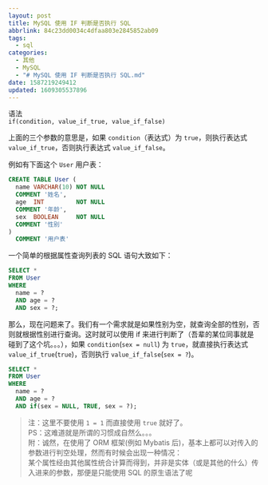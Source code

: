 ```yaml
---
layout: post
title: MySQL 使用 IF 判断是否执行 SQL
abbrlink: 84c23dd0034c4dfaa803e2845852ab09
tags:
  - sql
categories:
  - 其他
  - MySQL
  - "# MySQL 使用 IF 判断是否执行 SQL.md"
date: 1587219249412
updated: 1609305537896
---
```


语法\
`if(condition, value_if_true, value_if_false)`

上面的三个参数的意思是，如果 `condition`（表达式）为 `true`，则执行表达式 `value_if_true`，否则执行表达式 `value_if_false`。

例如有下面这个 `User` 用户表：

```sql
CREATE TABLE User (
  name VARCHAR(10) NOT NULL
  COMMENT '姓名',
  age  INT         NOT NULL
  COMMENT '年龄',
  sex  BOOLEAN     NOT NULL
  COMMENT '性别'
)
  COMMENT '用户表'
```

一个简单的根据属性查询列表的 SQL 语句大致如下：

```sql
SELECT *
FROM User
WHERE
  name = ?
  AND age = ?
  AND sex = ?;
```

那么，现在问题来了。我们有一个需求就是如果性别为空，就查询全部的性别，否则就根据性别进行查询。这时就可以使用 if 来进行判断了（吾辈的某位同事就是碰到了这个坑。。。），如果 `condition`(`sex = null`) 为 `true`，就直接执行表达式 `value_if_true`(`true`)，否则执行 `value_if_false`(`sex = ?`)。

```sql
SELECT *
FROM User
WHERE
  name = ?
  AND age = ?
  AND if(sex = NULL, TRUE, sex = ?);
```

> 注：这里不要使用 `1 = 1` 而直接使用 `true` 就好了。\
> PS：这难道就是所谓的习惯成自然么。。。\
> 附：诚然，在使用了 ORM 框架(例如 Mybatis 后)，基本上都可以对传入的参数进行判空处理，然而有时候会出现一种情况：\
> 某个属性经由其他属性统合计算而得到，并非是实体（或是其他的什么）传入进来的参数，那便是只能使用 SQL 的原生语法了呢
